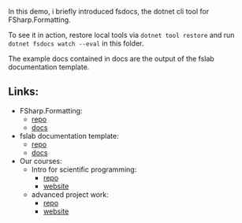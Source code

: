In this demo, i briefly introduced fsdocs, the dotnet cli tool for FSharp.Formatting.

To see it in action, restore local tools via `dotnet tool restore` and run `dotnet fsdocs watch --eval` in this folder.

The example docs contained in docs are the output of the fslab documentation template.

## Links:

- FSharp.Formatting: 
  - [repo](https://github.com/fsprojects/FSharp.Formatting)
  - [docs](https://fsprojects.github.io/FSharp.Formatting/)
- fslab documentation template:
  - [repo](https://github.com/fslaborg/docs-template/)
  - [docs](https://fslab.org/docs-template/)
- Our courses:
  - Intro for scientific programming: 
    - [repo](https://github.com/CSBiology/BIO-BTE-12-V-4)
    - [website](https://csbiology.github.io/BIO-BTE-12-V-4/)
  - advanced project work:
    - [repo](https://github.com/CSBiology/BIO-BTE-10-L-4)
    - [website](https://csbiology.github.io/BIO-BTE-10-L-4/)

